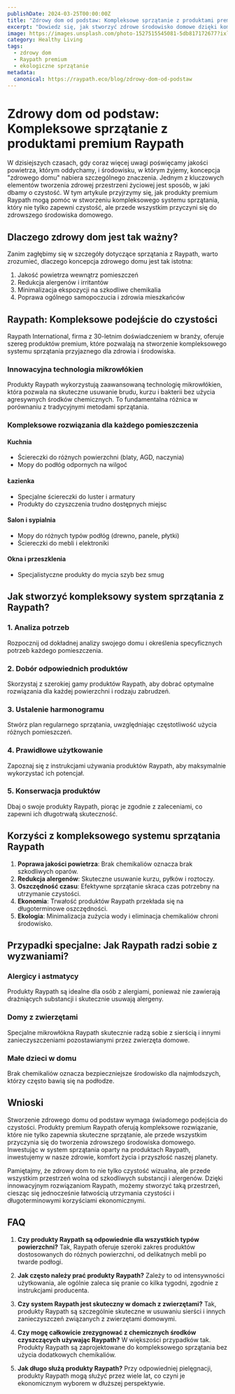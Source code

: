 ```yaml
---
publishDate: 2024-03-25T00:00:00Z
title: "Zdrowy dom od podstaw: Kompleksowe sprzątanie z produktami premium Raypath"
excerpt: "Dowiedz się, jak stworzyć zdrowe środowisko domowe dzięki kompleksowemu systemowi sprzątania opartemu na produktach premium Raypath. Odkryj korzyści dla zdrowia i planety."
image: https://images.unsplash.com/photo-1527515545081-5db817172677?ixlib=rb-4.0.3&ixid=M3wxMjA3fDB8MHxwaG90by1wYWdlfHx8fGVufDB8fHx8fA%3D%3D&auto=format&fit=crop&w=2070&q=80
category: Healthy Living
tags:
  - zdrowy dom
  - Raypath premium
  - ekologiczne sprzątanie
metadata:
  canonical: https://raypath.eco/blog/zdrowy-dom-od-podstaw
---
```


# Zdrowy dom od podstaw: Kompleksowe sprzątanie z produktami premium Raypath

W dzisiejszych czasach, gdy coraz więcej uwagi poświęcamy jakości powietrza, którym oddychamy, i środowisku, w którym żyjemy, koncepcja "zdrowego domu" nabiera szczególnego znaczenia. Jednym z kluczowych elementów tworzenia zdrowej przestrzeni życiowej jest sposób, w jaki dbamy o czystość. W tym artykule przyjrzymy się, jak produkty premium Raypath mogą pomóc w stworzeniu kompleksowego systemu sprzątania, który nie tylko zapewni czystość, ale przede wszystkim przyczyni się do zdrowszego środowiska domowego.

## Dlaczego zdrowy dom jest tak ważny?

Zanim zagłębimy się w szczegóły dotyczące sprzątania z Raypath, warto zrozumieć, dlaczego koncepcja zdrowego domu jest tak istotna:

1. Jakość powietrza wewnątrz pomieszczeń
2. Redukcja alergenów i irritantów
3. Minimalizacja ekspozycji na szkodliwe chemikalia
4. Poprawa ogólnego samopoczucia i zdrowia mieszkańców

## Raypath: Kompleksowe podejście do czystości

Raypath International, firma z 30-letnim doświadczeniem w branży, oferuje szereg produktów premium, które pozwalają na stworzenie kompleksowego systemu sprzątania przyjaznego dla zdrowia i środowiska.

### Innowacyjna technologia mikrowłókien

Produkty Raypath wykorzystują zaawansowaną technologię mikrowłókien, która pozwala na skuteczne usuwanie brudu, kurzu i bakterii bez użycia agresywnych środków chemicznych. To fundamentalna różnica w porównaniu z tradycyjnymi metodami sprzątania.

### Kompleksowe rozwiązania dla każdego pomieszczenia

#### Kuchnia
- Ściereczki do różnych powierzchni (blaty, AGD, naczynia)
- Mopy do podłóg odpornych na wilgoć

#### Łazienka
- Specjalne ściereczki do luster i armatury
- Produkty do czyszczenia trudno dostępnych miejsc

#### Salon i sypialnia
- Mopy do różnych typów podłóg (drewno, panele, płytki)
- Ściereczki do mebli i elektroniki

#### Okna i przeszklenia
- Specjalistyczne produkty do mycia szyb bez smug

## Jak stworzyć kompleksowy system sprzątania z Raypath?

### 1. Analiza potrzeb
Rozpocznij od dokładnej analizy swojego domu i określenia specyficznych potrzeb każdego pomieszczenia.

### 2. Dobór odpowiednich produktów
Skorzystaj z szerokiej gamy produktów Raypath, aby dobrać optymalne rozwiązania dla każdej powierzchni i rodzaju zabrudzeń.

### 3. Ustalenie harmonogramu
Stwórz plan regularnego sprzątania, uwzględniając częstotliwość użycia różnych pomieszczeń.

### 4. Prawidłowe użytkowanie
Zapoznaj się z instrukcjami używania produktów Raypath, aby maksymalnie wykorzystać ich potencjał.

### 5. Konserwacja produktów
Dbaj o swoje produkty Raypath, piorąc je zgodnie z zaleceniami, co zapewni ich długotrwałą skuteczność.

## Korzyści z kompleksowego systemu sprzątania Raypath

1. **Poprawa jakości powietrza**: Brak chemikaliów oznacza brak szkodliwych oparów.
2. **Redukcja alergenów**: Skuteczne usuwanie kurzu, pyłków i roztoczy.
3. **Oszczędność czasu**: Efektywne sprzątanie skraca czas potrzebny na utrzymanie czystości.
4. **Ekonomia**: Trwałość produktów Raypath przekłada się na długoterminowe oszczędności.
5. **Ekologia**: Minimalizacja zużycia wody i eliminacja chemikaliów chroni środowisko.

## Przypadki specjalne: Jak Raypath radzi sobie z wyzwaniami?

### Alergicy i astmatycy
Produkty Raypath są idealne dla osób z alergiami, ponieważ nie zawierają drażniących substancji i skutecznie usuwają alergeny.

### Domy z zwierzętami
Specjalne mikrowłókna Raypath skutecznie radzą sobie z sierścią i innymi zanieczyszczeniami pozostawianymi przez zwierzęta domowe.

### Małe dzieci w domu
Brak chemikaliów oznacza bezpieczniejsze środowisko dla najmłodszych, którzy często bawią się na podłodze.

## Wnioski

Stworzenie zdrowego domu od podstaw wymaga świadomego podejścia do czystości. Produkty premium Raypath oferują kompleksowe rozwiązanie, które nie tylko zapewnia skuteczne sprzątanie, ale przede wszystkim przyczynia się do tworzenia zdrowszego środowiska domowego. Inwestując w system sprzątania oparty na produktach Raypath, inwestujemy w nasze zdrowie, komfort życia i przyszłość naszej planety.

Pamiętajmy, że zdrowy dom to nie tylko czystość wizualna, ale przede wszystkim przestrzeń wolna od szkodliwych substancji i alergenów. Dzięki innowacyjnym rozwiązaniom Raypath, możemy stworzyć taką przestrzeń, ciesząc się jednocześnie łatwością utrzymania czystości i długoterminowymi korzyściami ekonomicznymi.

## FAQ

1. **Czy produkty Raypath są odpowiednie dla wszystkich typów powierzchni?**
   Tak, Raypath oferuje szeroki zakres produktów dostosowanych do różnych powierzchni, od delikatnych mebli po twarde podłogi.

2. **Jak często należy prać produkty Raypath?**
   Zależy to od intensywności użytkowania, ale ogólnie zaleca się pranie co kilka tygodni, zgodnie z instrukcjami producenta.

3. **Czy system Raypath jest skuteczny w domach z zwierzętami?**
   Tak, produkty Raypath są szczególnie skuteczne w usuwaniu sierści i innych zanieczyszczeń związanych z zwierzętami domowymi.

4. **Czy mogę całkowicie zrezygnować z chemicznych środków czyszczących używając Raypath?**
   W większości przypadków tak. Produkty Raypath są zaprojektowane do kompleksowego sprzątania bez użycia dodatkowych chemikaliów.

5. **Jak długo służą produkty Raypath?**
   Przy odpowiedniej pielęgnacji, produkty Raypath mogą służyć przez wiele lat, co czyni je ekonomicznym wyborem w dłuższej perspektywie.
